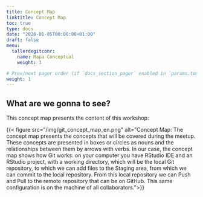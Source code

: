 ```yaml
---
title: Concept Map
linktitle: Concept Map
toc: true
type: docs
date: "2020-01-05T00:00:00+01:00"
draft: false
menu:
  tallerdegitconr:
    name: Mapa Conceptual
    weight: 3

# Prev/next pager order (if `docs_section_pager` enabled in `params.toml`)
weight: 1
---
```



## What are we gonna to see?

This concept map presents the content of this workshop:

   {{< figure src="/img/git_concept_map_en.png" alt="Concept Map: The concept map presents the concepts that will be covered during the meetup. These concepts are presented in boxes or circles as nouns and the relationships between them by arrows with verbs. In our case, the concept map shows how Git works: on your computer you have RStudio IDE and an RStudio project, with a working directory, which will be the local Git repository, to which we can add files to the Staging area, from which we can commit to the local repository. From this local repository we can Push and Pull to the remote repository that can be on GitHub. This same configuration is on the machine of all collaborators.">}}

